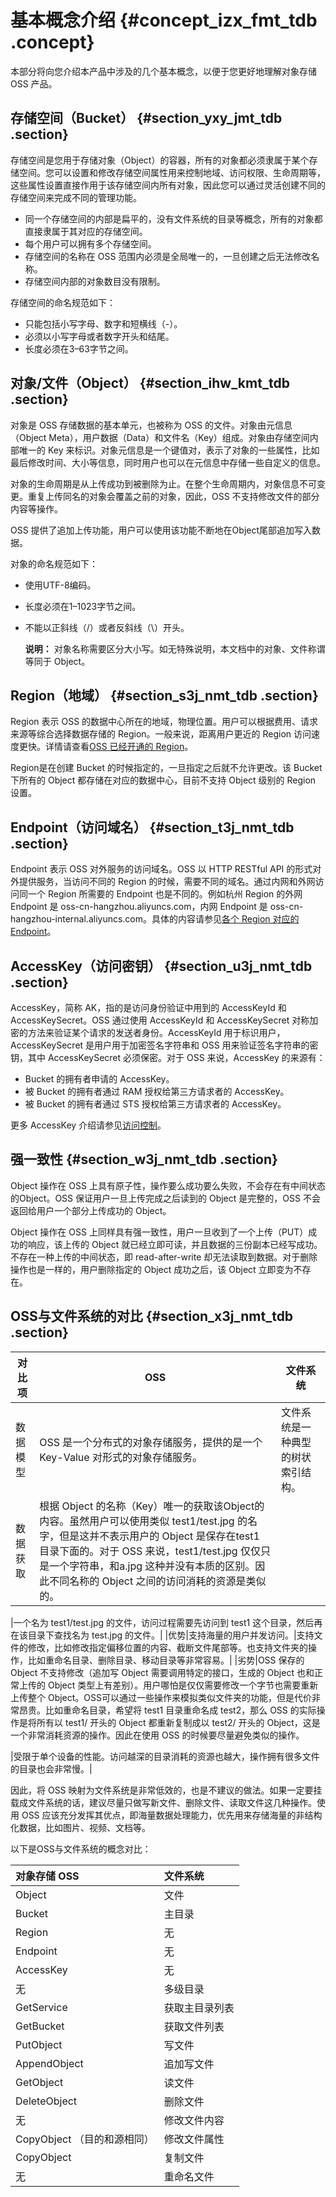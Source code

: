 # 基本概念介绍 {#concept_izx_fmt_tdb .concept}

本部分将向您介绍本产品中涉及的几个基本概念，以便于您更好地理解对象存储 OSS 产品。

## 存储空间（Bucket） {#section_yxy_jmt_tdb .section}

存储空间是您用于存储对象（Object）的容器，所有的对象都必须隶属于某个存储空间。您可以设置和修改存储空间属性用来控制地域、访问权限、生命周期等，这些属性设置直接作用于该存储空间内所有对象，因此您可以通过灵活创建不同的存储空间来完成不同的管理功能。

-   同一个存储空间的内部是扁平的，没有文件系统的目录等概念，所有的对象都直接隶属于其对应的存储空间。
-   每个用户可以拥有多个存储空间。
-   存储空间的名称在 OSS 范围内必须是全局唯一的，一旦创建之后无法修改名称。
-   存储空间内部的对象数目没有限制。

存储空间的命名规范如下：

-   只能包括小写字母、数字和短横线（-）。
-   必须以小写字母或者数字开头和结尾。
-   长度必须在3–63字节之间。

## 对象/文件（Object） {#section_ihw_kmt_tdb .section}

对象是 OSS 存储数据的基本单元，也被称为 OSS 的文件。对象由元信息（Object Meta），用户数据（Data）和文件名（Key）组成。对象由存储空间内部唯一的 Key 来标识。对象元信息是一个键值对，表示了对象的一些属性，比如最后修改时间、大小等信息，同时用户也可以在元信息中存储一些自定义的信息。

对象的生命周期是从上传成功到被删除为止。在整个生命周期内，对象信息不可变更。重复上传同名的对象会覆盖之前的对象，因此，OSS 不支持修改文件的部分内容等操作。

OSS 提供了追加上传功能，用户可以使用该功能不断地在Object尾部追加写入数据。

对象的命名规范如下：

-   使用UTF-8编码。
-   长度必须在1–1023字节之间。
-   不能以正斜线（/）或者反斜线（\\）开头。

    **说明：** 对象名称需要区分大小写。如无特殊说明，本文档中的对象、文件称谓等同于 Object。


## Region（地域） {#section_s3j_nmt_tdb .section}

Region 表示 OSS 的数据中心所在的地域，物理位置。用户可以根据费用、请求来源等综合选择数据存储的 Region。一般来说，距离用户更近的 Region 访问速度更快。详情请查看[OSS 已经开通的 Region](intl.zh-CN/开发指南/访问域名（Endpoint）/访问域名和数据中心.md#)。

Region是在创建 Bucket 的时候指定的，一旦指定之后就不允许更改。该 Bucket 下所有的 Object 都存储在对应的数据中心，目前不支持 Object 级别的 Region 设置。

## Endpoint（访问域名） {#section_t3j_nmt_tdb .section}

Endpoint 表示 OSS 对外服务的访问域名。OSS 以 HTTP RESTful API 的形式对外提供服务，当访问不同的 Region 的时候，需要不同的域名。通过内网和外网访问同一个 Region 所需要的 Endpoint 也是不同的。例如杭州 Region 的外网 Endpoint 是 oss-cn-hangzhou.aliyuncs.com，内网 Endpoint 是 oss-cn-hangzhou-internal.aliyuncs.com。具体的内容请参见[各个 Region 对应的 Endpoint](intl.zh-CN/开发指南/访问域名（Endpoint）/访问域名和数据中心.md#)。

## AccessKey（访问密钥） {#section_u3j_nmt_tdb .section}

AccessKey，简称 AK，指的是访问身份验证中用到的 AccessKeyId 和AccessKeySecret。OSS 通过使用 AccessKeyId 和 AccessKeySecret 对称加密的方法来验证某个请求的发送者身份。AccessKeyId 用于标识用户，AccessKeySecret 是用户用于加密签名字符串和 OSS 用来验证签名字符串的密钥，其中 AccessKeySecret 必须保密。对于 OSS 来说，AccessKey 的来源有：

-   Bucket 的拥有者申请的 AccessKey。
-   被 Bucket 的拥有者通过 RAM 授权给第三方请求者的 AccessKey。
-   被 Bucket 的拥有者通过 STS 授权给第三方请求者的 AccessKey。

更多 AccessKey 介绍请参见[访问控制](intl.zh-CN/开发指南/权限控制/权限控制概述.md#)。

## 强一致性 {#section_w3j_nmt_tdb .section}

Object 操作在 OSS 上具有原子性，操作要么成功要么失败，不会存在有中间状态的Object。OSS 保证用户一旦上传完成之后读到的 Object 是完整的，OSS 不会返回给用户一个部分上传成功的 Object。

Object 操作在 OSS 上同样具有强一致性，用户一旦收到了一个上传（PUT）成功的响应，该上传的 Object 就已经立即可读，并且数据的三份副本已经写成功。不存在一种上传的中间状态，即 read-after-write 却无法读取到数据。对于删除操作也是一样的，用户删除指定的 Object 成功之后，该 Object 立即变为不存在。

## OSS与文件系统的对比 {#section_x3j_nmt_tdb .section}

|对比项|OSS|文件系统|
|---|---|----|
|数据模型|OSS 是一个分布式的对象存储服务，提供的是一个 Key-Value 对形式的对象存储服务。|文件系统是一种典型的树状索引结构。|
|数据获取|根据 Object 的名称（Key）唯一的获取该Object的内容。虽然用户可以使用类似 test1/test.jpg 的名字，但是这并不表示用户的 Object 是保存在test1 目录下面的。对于 OSS 来说，test1/test.jpg 仅仅只是一个字符串，和a.jpg 这种并没有本质的区别。因此不同名称的 Object 之间的访问消耗的资源是类似的。

|一个名为 test1/test.jpg 的文件，访问过程需要先访问到 test1 这个目录，然后再在该目录下查找名为 test.jpg 的文件。|
|优势|支持海量的用户并发访问。|支持文件的修改，比如修改指定偏移位置的内容、截断文件尾部等。也支持文件夹的操作，比如重命名目录、删除目录、移动目录等非常容易。|
|劣势|OSS 保存的 Object 不支持修改（追加写 Object 需要调用特定的接口，生成的 Object 也和正常上传的 Object 类型上有差别）。用户哪怕是仅仅需要修改一个字节也需要重新上传整个 Object。OSS可以通过一些操作来模拟类似文件夹的功能，但是代价非常昂贵。比如重命名目录，希望将 test1 目录重命名成 test2，那么 OSS 的实际操作是将所有以 test1/ 开头的 Object 都重新复制成以 test2/ 开头的 Object，这是一个非常消耗资源的操作。因此在使用 OSS 的时候要尽量避免类似的操作。

|受限于单个设备的性能。访问越深的目录消耗的资源也越大，操作拥有很多文件的目录也会非常慢。|

因此，将 OSS 映射为文件系统是非常低效的，也是不建议的做法。如果一定要挂载成文件系统的话，建议尽量只做写新文件、删除文件、读取文件这几种操作。使用 OSS 应该充分发挥其优点，即海量数据处理能力，优先用来存储海量的非结构化数据，比如图片、视频、文档等。

以下是OSS与文件系统的概念对比：

|对象存储 OSS|文件系统|
|:-------|:---|
|Object|文件|
|Bucket|主目录|
|Region|无|
|Endpoint|无|
|AccessKey|无|
|无|多级目录|
|GetService|获取主目录列表|
|GetBucket|获取文件列表|
|PutObject|写文件|
|AppendObject|追加写文件|
|GetObject|读文件|
|DeleteObject|删除文件|
|无|修改文件内容|
|CopyObject （目的和源相同）|修改文件属性|
|CopyObject|复制文件|
|无|重命名文件|

